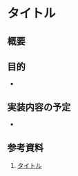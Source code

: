 # タイトル  
<!-- 実装したい内容を簡潔に一文で表現する（例：抽象クラス FoodItem とその具象クラスの実装） -->

## 概要  
<!-- このタスクがどのような背景・文脈に基づいているかを説明する（例：システム全体の中での役割） -->

## 目的  
- <!-- なぜこの実装が必要なのか？を書く -->

## 実装内容の予定  
- <!-- 具体的にどんなクラス・関数・プロパティを作成／変更するのかを列挙する -->

## 参考資料  
1. [タイトル](URL) <!-- 仕様、ドキュメント、API、言語マニュアルなど -->
